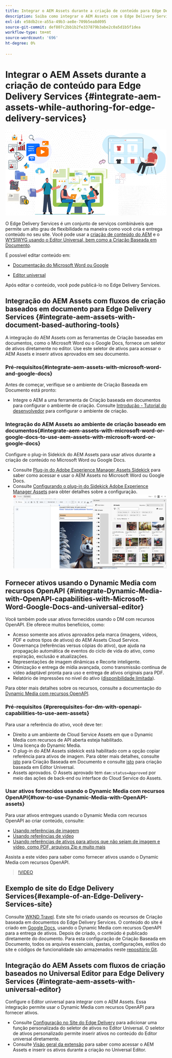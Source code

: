 ```yaml
---
title: Integrar o AEM Assets durante a criação de conteúdo para Edge Delivery Services
description: Saiba como integrar o AEM Assets com o Edge Delivery Services. Essa integração permite integrar o AEM Assets ao Microsoft Word e Google Docs, integrar o AEM Assets ao Universal Editor, integrar o Dynamic Media aos recursos OpenAPI com o Universal Editor e integrar o Dynamic Media aos recursos OpenAPI com o Microsoft Word e o Google Docs.
exl-id: e58db2ce-a55a-49b3-ae8e-709b5ea8d095
source-git-commit: def807c2bb1b2fe337879b3abe2c0a5d1b5f1dea
workflow-type: tm+mt
source-wordcount: '696'
ht-degree: 0%

---
```


# Integrar o AEM Assets durante a criação de conteúdo para Edge Delivery Services {#integrate-aem-assets-while-authoring-for-edge-delivery-services}

![EDS2](/help/assets/assets/EDS2.png)

O Edge Delivery Services é um conjunto de serviços combináveis que permite um alto grau de flexibilidade na maneira como você cria e entrega conteúdo no seu site. Você pode usar a [criação de conteúdo do AEM](/help/sites-cloud/authoring/author-publish.md) e o [WYSIWYG usando o Editor Universal, bem como a Criação Baseada em Documento](https://experienceleague.adobe.com/en/docs/experience-manager-cloud-service/content/edge-delivery/wysiwyg-authoring/authoring).

É possível editar conteúdo em:

* [Documentação do Microsoft Word ou Google](#integrate-aem-assets-with-document-based-authoring-tools)

* [Editor universal](#integrate-aem-assets-with-universal-editor)

Após editar o conteúdo, você pode publicá-lo no Edge Delivery Services.

## Integração do AEM Assets com fluxos de criação baseados em documento para Edge Delivery Services {#integrate-aem-assets-with-document-based-authoring-tools}

A integração do AEM Assets com as ferramentas de Criação baseadas em documentos, como o Microsoft Word ou o Google Docs, fornece um seletor de ativos diretamente no editor. Use este seletor de ativos para acessar o AEM Assets e inserir ativos aprovados em seu documento.

### Pré-requisitos{#integrate-aem-assets-with-microsoft-word-and-google-docs}

Antes de começar, verifique se o ambiente de Criação Baseada em Documento está pronto:

* Integre o AEM a uma ferramenta de Criação baseada em documentos para configurar o ambiente de criação. Consulte [Introdução - Tutorial do desenvolvedor](https://www.aem.live/developer/tutorial) para configurar o ambiente de criação.

### Integração do AEM Assets ao ambiente de criação baseado em documentos{#integrate-aem-assets-with-microsoft-word-or-google-docs-to-use-aem-assets-with-microsoft-word-or-google-docs}

Configure o plug-in Sidekick do AEM Assets para usar ativos durante a criação de conteúdo no Microsoft Word ou Google Docs.

* Consulte [Plug-in do Adobe Experience Manager Assets Sidekick](https://www.aem.live/docs/aem-assets-sidekick-plugin#using-experience-manager-assets-for-website-authors) para saber como acessar e usar o AEM Assets no Microsoft Word ou Google Docs.
* Consulte [Configurando o plug-in do Sidekick Adobe Experience Manager Assets](https://www.aem.live/developer/configuring-aem-assets-sidekick-plugin) para obter detalhes sobre a configuração.
  ![barra lateral de meus ativos](/help/assets/assets/my-assets-sidebar.png)

## Fornecer ativos usando o Dynamic Media com recursos OpenAPI {#integrate-Dynamic-Media-with-OpenAPI-capabilities-with-Microsoft-Word-Google-Docs-and-universal-editor}

Você também pode usar ativos fornecidos usando o DM com recursos OpenAPI. Ele oferece muitos benefícios, como:

* Acesso somente aos ativos aprovados pela marca (imagens, vídeos, PDF e outros tipos de ativos) do AEM Assets Cloud Service.
* Governança (referências versus cópias do ativo), que ajuda na propagação automática de eventos do ciclo de vida do ativo, como expiração, exclusão e atualizações.
* Representações de imagem dinâmicas e Recorte inteligente.
* Otimização e entrega de mídia avançada, como transmissão contínua de vídeo adaptável pronta para uso e entrega de ativos originais para PDF.
* Relatório de impressões no nível do ativo ([disponibilidade limitada](/help/assets/manage-reports-assets-view.md#dynamic-media-delivery-reports)).

Para obter mais detalhes sobre os recursos, consulte a documentação do [Dynamic Media com recursos OpenAPI](https://experienceleague.adobe.com/en/docs/experience-manager-cloud-service/content/assets/dynamicmedia/dynamic-media-open-apis/dynamic-media-open-apis-overview).

### Pré-requisitos {#prerequisites-for-dm-with-openapi-capabilities-to-use-aem-assets}

Para usar a referência do ativo, você deve ter:

* Direito a um ambiente de Cloud Service Assets em que o Dynamic Media com recursos de API aberta esteja habilitado.
* Uma licença do Dynamic Media.
* O plug-in do AEM Assets sidekick está habilitado com a opção copiar referência para ativos de imagem. Para obter mais detalhes, consulte [isto](https://www.aem.live/developer/configuring-aem-assets-sidekick-plugin#copymode) para Criação Baseada em Documento e consulte [isto](https://developer.adobe.com/uix/docs/extension-manager/extension-developed-by-adobe/configurable-asset-picker/#extension-overview) para criação baseada em Editor Universal.
* Assets aprovados. O Assets aprovado tem `dam:status=Approved` por meio das ações de back-end ou interface do Cloud Service do Assets.

### Usar ativos fornecidos usando o Dynamic Media com recursos OpenAPI{#how-to-use-Dynamic-Media-with-OpenAPI-assets}

Para usar ativos entregues usando o Dynamic Media com recursos OpenAPI ao criar conteúdo, consulte:

* [Usando referências de imagem](https://www.aem.live/docs/aem-assets-sidekick-plugin#using-image-references-when-authoring-content)
* [Usando referências de vídeo](https://www.aem.live/docs/aem-assets-sidekick-plugin#using-video-references-when-authoring-content)
* [Usando referências de ativos para ativos que não sejam de imagem e vídeo, como PDF, arquivos Zip e muito mais](https://www.aem.live/docs/aem-assets-sidekick-plugin#using-asset-references-for-pdf-zip-etc-when-authoring-content)

Assista a este vídeo para saber como fornecer ativos usando o Dynamic Media com recursos OpenAPI.

>[!VIDEO](https://video.tv.adobe.com/v/3441155)

## Exemplo de site do Edge Delivery Services{#example-of-an-Edge-Delivery-Services-site}

Consulte [WKND Travel](https://aem-dynamicmedia-demo--dm--hlxsites.aem.live/travel-hospitality/wknd-trvl-home). Este site foi criado usando os recursos de Criação baseada em documentos do Edge Delivery Services. O conteúdo do site é criado em [Google Docs](https://drive.google.com/drive/folders/1HCCHRWp4HJIXW_cUv5cRDQ5DzzqiZsXT), usando o Dynamic Media com recursos OpenAPI para a entrega de ativos. Depois de criado, o conteúdo é publicado diretamente do documento. Para esta configuração de Criação Baseada em Documento, todos os arquivos essenciais, pastas, configurações, estilos do site e códigos de funcionalidade são armazenados neste [repositório Git](https://github.com/hlxsites/franklin-assets-selector/tree/aem-dynamicmedia-demo/blocks).

## Integração do AEM Assets com fluxos de criação baseados no Universal Editor para Edge Delivery Services {#integrate-aem-assets-with-universal-editor}

Configure o Editor universal para integrar com o AEM Assets. Essa integração permite usar o Dynamic Media com recursos OpenAPI para fornecer ativos.

* Consulte [Configuração no Site do Edge Delivery](https://developer.adobe.com/uix/docs/extension-manager/extension-developed-by-adobe/configurable-asset-picker/#configuration-in-edge-delivery-site) para adicionar uma função personalizada do seletor de ativos no Editor Universal. O seletor de ativos personalizado permite inserir ativos no conteúdo do Editor universal diretamente.
* Consulte [Visão geral da extensão](https://developer.adobe.com/uix/docs/extension-manager/extension-developed-by-adobe/configurable-asset-picker/#extension-overview) para saber como acessar o AEM Assets e inserir os ativos durante a criação no Universal Editor.
